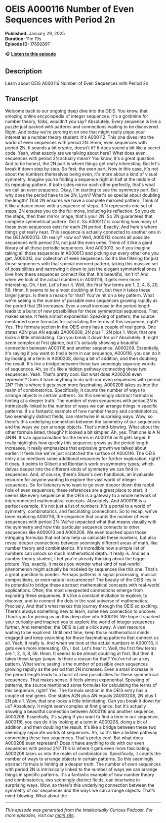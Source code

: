 # OEIS A000116 Number of Even Sequences with Period 2n

**Published:** January 29, 2025  
**Duration:** 11m 19s  
**Episode ID:** 17692897

🎧 **[Listen to this episode](https://intellectuallycurious.buzzsprout.com/2529712/episodes/17692897-oeis-a000116-number-of-even-sequences-with-period-2n)**

## Description

Learn about OEIS A000116 Number of Even Sequences with Period 2n

## Transcript

Welcome back to our ongoing deep dive into the OEIS. You know, that amazing online encyclopedia of integer sequences. It's a goldmine for number theory, folks, wouldn't you say? Absolutely. Every sequence is like a puzzle just packed with patterns and connections waiting to be discovered. Right. And today we're zeroing in on one that might really pique your interest as a number theory student. It's A000112. This one dives into the world of even sequences with period 2N. Hmm, even sequences with period 2N. It sounds a bit cryptic, doesn't it? It does sound a bit like a secret code. Yeah, what exactly are we talking about here? What does even sequences with period 2N actually mean? You know, it's a great question. And to be honest, the 2N part is where things get really interesting. But let's break it down step by step. So first, the even part. Now in this case, it's not about the numbers themselves being even, it's more about a kind of visual symmetry. Imagine you're folding a sequence right in half at the middle of its repeating pattern. If both sides mirror each other perfectly, that's what we call an even sequence. Okay, I'm starting to see the symmetry part. But why does the period have to be 2N, Lynn? What's so special about doubling the length? That 2N ensures we have a complete mirrored pattern. Think of it like a dance move with a sequence of steps. If N represents one set of steps, 2N ensures you do the full move, including its reflection. So you do the steps, then their mirror image, that's your 2N. So 2N guarantees that complete symmetrical pattern. Got it. So A000112 is counting how many of these even sequences exist for each 2N period. Exactly. And here's where things get really neat. This sequence is actually connected to another one in the OEI A000013. Oh really? How so? Well, A000112 counts all possible sequences with period 2N, not just the even ones. Think of it like a giant library of all these periodic sequences. And A000013, so if you imagine taking all those sequences in A000013 and picking out every other one you get, A000013, our collection of even sequences. So it's like filtering for just those sequences with that special mirrored pattern, taking this massive set of possibilities and narrowing it down to just the elegant symmetrical ones. I love how these sequences connect like that. It's beautiful, isn't it? And when we look at the actual numbers in A000116, it gets even more interesting. Oh, I bet. Let's hear it. Well, the first few terms are 1, 2, 4, 8, 20, 56. Hmm. It seems to be almost doubling at first, but then it takes these larger jumps. Is there a reason for that? You've hit on a key pattern. What we're seeing is the number of possible even sequences growing rapidly as the period that 2N increases. Even a small increase in the period length leads to a burst of new possibilities for these symmetrical sequences. That makes sense. It feels almost exponential. Speaking of pattern, the source mentioned some formulas for calculating the terms of this sequence, right? Yes. The formula section in the OEIS entry has a couple of real gems. One states A2N plus AN equals 2A000208, 2N plus 1. 2N plus 1. Wow, that one looks a little intimidating. Can you break it down for us? Absolutely. It might seem complex at first glance, but it's actually showing a beautiful connection between A000116 and another sequence, A000208. Essentially, it's saying if you want to find a term in our sequence, A000116, you can do it by looking at a term in A000208, doing a bit of addition, and then doubling the result. It's like a bridge between these two seemingly separate worlds of sequences. Ah, so it's like a hidden pathway connecting these two sequences. Yeah. That's pretty cool. But what does A000208 even represent? Does it have anything to do with our even sequences with period 2N? This is where it gets even more fascinating. A000208 takes us into the realm of combinatorics. Specifically, it counts the number of ways to arrange objects in certain patterns. So this seemingly abstract formula is hinting at a deeper truth. The number of even sequences with period 2N is intrinsically linked to the number of ways we can arrange things in specific patterns. It's a fantastic example of how number theory and combinatorics, two seemingly distinct fields, can intertwine in surprising ways. Wow, so there's this underlying connection between the symmetry of our sequences and the ways we can arrange objects. That's mind-blowing. What about the other formula listed, though? It looked a bit simpler. Ah, yes. That one is A N 4N1N. It's an approximation for the terms in A000116 as N gets larger. It really highlights how quickly this sequence grows as the period length increases. It really emphasizes that explosive growth we talked about earlier. It feels like we've just scratched the surface of A000116. The OEIS entry also mentions some additional resources for further exploration, right? It does. It points to Gilbert and Riordan's work on symmetry types, which delves deeper into the different kinds of symmetry we can find in sequences. And, of course, there's Sloan's own handbook, an invaluable resource for anyone wanting to explore the vast world of integer sequences. So for listeners who want to go even deeper down this rabbit hole of even sequences, these references are a great place to start. It seems like every sequence in the OEIS is a gateway to a whole network of interconnected mathematical concepts. Absolutely. And A000116 is a perfect example. It's not just a list of numbers. It's a portal to a world of symmetry, combinatorics, and fascinating connections. So to recap, we've been exploring A000116, the sequence that counts the number of even sequences with period 2N. We've unpacked what that means visually with the symmetry and how this particular sequence connects to other sequences like A000013 and A000208. We even touched upon those intriguing formulas that not only help us calculate these numbers, but also reveal deeper connections between seemingly different areas of math, like number theory and combinatorics. It's incredible how a simple list of numbers can unlock so much mathematical depth. It really is. And as a number theory student, I bet you're already thinking about the bigger picture. Yes, exactly. It makes you wonder what kind of real-world phenomenon might actually be modeled by sequences like this one. That's a great question to ponder. Perhaps patterns in signal processing, musical compositions, or even natural occurrences? The beauty of the OEIS lies in its potential to bridge these abstract mathematical concepts with real-world applications. Often, the most unexpected connections emerge from exploring these sequences. It's like a constant invitation to explore, to discover, and to connect the dots in the vast universe of mathematics. Precisely. And that's what makes this journey through the OEIS so exciting. There's always something new to learn, some new connection to uncover. Thank you for joining us on this deep dive into A000116. We hope it sparked your curiosity and inspired you to explore the world of integer sequences further. And remember, the OEIS is just a click away. A vast resource waiting to be explored. Until next time, keep those mathematical minds engaged and keep searching for those fascinating patterns that connect us all. Yeah, it really is. And when we look at the actual numbers in A000116, it gets even more interesting. Oh, I bet. Let's hear it. Well, the first few terms are 1, 2, 4, 8, 56. Hmm. It seems to be almost doubling at first. But then it takes these larger jumps. Is there a reason for that? You've hit on a key pattern. What we're seeing is the number of possible even sequences growing rapidly as the period that 2N increases. Even a small increase in the period length leads to a burst of new possibilities for these symmetrical sequences. That makes sense. It feels almost exponential. Speaking of patterns, the source mentioned some formulas for calculating the terms of this sequence, right? Yes. The formula section in the OEIS entry has a couple of real gems. One states A2N plus AN equals 2A000208, 2N plus 1. 2N plus 1. Wow, that one looks a little intimidating. Can you break it down for us? Absolutely. It might seem complex at first glance, but it's actually showing a beautiful connection between A000116 and another sequence, A000208. Essentially, it's saying if you want to find a term in our sequence, A000116, you can do it by looking at a term in A000208, doing a bit of addition, and then doubling the result. It's like a bridge between these two seemingly separate worlds of sequences. Ah, so it's like a hidden pathway connecting these two sequences. That's pretty cool. But what does A000208 even represent? Does it have anything to do with our even sequences with period 2N? This is where it gets even more fascinating. A000208 takes us into the realm of combinatorics. Specifically, it counts the number of ways to arrange objects in certain patterns. So this seemingly abstract formula is hinting at a deeper truth. The number of even sequences with period 2N is intrinsically linked to the number of ways we can arrange things in specific patterns. It's a fantastic example of how number theory and combinatorics, two seemingly distinct fields, can intertwine in surprising ways. Wow, so there's this underlying connection between the symmetry of our sequences and the ways we can arrange objects. That's mind-blowing. What about the

---
*This episode was generated from the Intellectually Curious Podcast. For more episodes, visit our [main site](https://intellectuallycurious.buzzsprout.com).*
